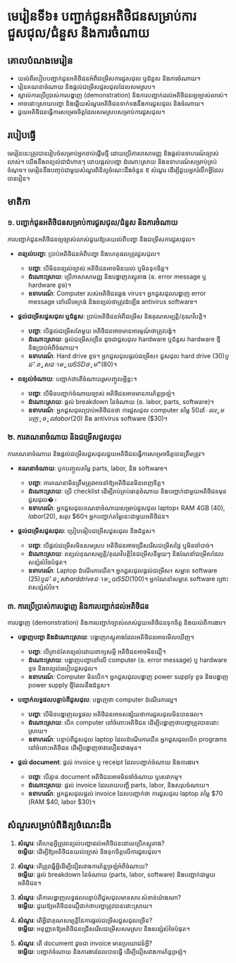 # មេរៀនទី៦៖ បញ្ជាក់ជូនអតិថិជនសម្រាប់ការជួសជុល/ជំនួស និងការចំណាយ

## គោលបំណងមេរៀន
- យល់ពីរបៀបបញ្ជាក់ជូនអតិថិជនអំពីជម្រើសការជួសជុល ឬជំនួស និងការចំណាយ។
- រៀនគណនាចំណាយ និងផ្តល់ជម្រើសជួសជុលដែលសមស្រប។
- ស្គាល់ការប្រើប្រាស់ការបង្ហាញ (demonstration) និងការបញ្ជាក់ដល់អតិថិជនឲ្យច្បាស់លាស់។
- អាចដោះស្រាយបញ្ហា និងឆ្លើយសំណួរអតិថិជនទាក់ទងនឹងការជួសជុល និងចំណាយ។
- ជួយអតិថិជនធ្វើការសម្រេចចិត្តដែលសមស្របសម្រាប់ការជួសជុល។

## របៀបធ្វើ
មេរៀននេះត្រូវបានរៀបចំសម្រាប់អ្នកចាប់ផ្តើមថ្មី ដោយប្រើភាសាសាមញ្ញ និងផ្តល់ឧទាហរណ៍ច្បាស់លាស់។ យើងនឹងពន្យល់ជាជំហានៗ ដោយផ្តល់បញ្ហា ដំណោះស្រាយ និងឧទាហរណ៍សម្រាប់គ្រប់ចំណុច។ មេរៀននឹងបញ្ចប់ជាមួយសំណួរពិនិត្យចំណេះដឹងចំនួន ៥ សំណួរ ដើម្បីជួយអ្នករំលឹកអ្វីដែលបានរៀន។

## មាតិកា

### ១. បញ្ជាក់ជូនអតិថិជនសម្រាប់ការជួសជុល/ជំនួស និងការចំណាយ
ការបញ្ជាក់ជូនអតិថិជនឲ្យច្បាស់លាស់ជួយឱ្យគេយល់ពីបញ្ហា និងជម្រើសការជួសជុល។  

- **ពន្យល់បញ្ហា**: ប្រាប់អតិថិជនអំពីបញ្ហា និងហេតុផលត្រូវជួសជុល។  
  - **បញ្ហា**: បើមិនពន្យល់ច្បាស់ អតិថិជនអាចមិនយល់ ឬមិនទុកចិត្ត។  
  - **ដំណោះស្រាយ**: ប្រើភាសាសាមញ្ញ និងបង្ហាញភស្តុតាង (ឧ. error message ឬ hardware ខូច)។  
  - **ឧទាហរណ៍**: Computer របស់អតិថិជនឆ្លង virus។ អ្នកជួសជុលបង្ហាញ error message នៅលើអេក្រង់ និងពន្យល់ថាត្រូវដំឡើង antivirus software។  

- **ផ្តល់ជម្រើសជួសជុល ឬជំនួស**: ប្រាប់អតិថិជនអំពីជម្រើស និងគុណសម្បត្តិ/គុណវិបត្តិ។  
  - **បញ្ហា**: បើផ្តល់ជម្រើសតែមួយ អតិថិជនអាចមានអារម្មណ៍ថាត្រូវបង្ខំ។  
  - **ដំណោះស្រាយ**: ផ្តល់ជម្រើសច្រើន ដូចជាជួសជុល hardware ឬជំនួស hardware ថ្មី និងប្រាប់អំពីចំណាយ។  
  - **ឧទាហរណ៍**: Hard drive ខូច។ អ្នកជួសជុលផ្តល់ជម្រើស៖ ជួសជុល hard drive ($30) ឬជំនួសជាមួយ SSD ថ្មី ($80)។  

- **ពន្យល់ចំណាយ**: បញ្ជាក់ថាតើចំណាយរួមបញ្ចូលអ្វីខ្លះ។  
  - **បញ្ហា**: បើមិនបញ្ជាក់ចំណាយច្បាស់ អតិថិជនអាចមានការភ័ន្តច្រឡំ។  
  - **ដំណោះស្រាយ**: ផ្តល់ breakdown នៃចំណាយ (ឧ. labor, parts, software)។  
  - **ឧទាហរណ៍**: អ្នកជួសជុលប្រាប់អតិថិជនថា ការជួសជុល computer តម្លៃ $50 ដែលរួមបញ្ចូល labor ($20) និង antivirus software ($30)។  

### ២. ការគណនាចំណាយ និងជម្រើសជួសជុល
ការគណនាចំណាយ និងផ្តល់ជម្រើសជួសជុលជួយអតិថិជនធ្វើការសម្រេចចិត្តបានត្រឹមត្រូវ។  

- **គណនាចំណាយ**: បូកបញ្ចូលតម្លៃ parts, labor, និង software។  
  - **បញ្ហា**: ការគណនាមិនត្រឹមត្រូវអាចនាំឱ្យអតិថិជនមិនពេញចិត្ត។  
  - **ដំណោះស្រាយ**: ប្រើ checklist ដើម្បីរាប់គ្រប់ធាតុចំណាយ និងបញ្ជាក់ជាមួយអតិថិជនមុនជួសជុល�।  
  - **ឧទាហរណ៍**: អ្នកជួសជុលគណនាចំណាយសម្រាប់ជួសជុល laptop៖ RAM 4GB ($40), labor ($20), សរុប $60។ អ្នកបញ្ជាក់តម្លៃនេះជាមួយអតិថិជន។  

- **ផ្តល់ជម្រើសជួសជុល**: ប្រៀបធៀបជម្រើសជួសជុល និងជំនួស។  
  - **បញ្ហា**: បើផ្តល់ជម្រើសមិនសមស្រប អតិថិជនអាចជ្រើសរើសជម្រើសថ្លៃ ឬមិនចាំបាច់។  
  - **ដំណោះស្រាយ**: ពន្យល់គុណសម្បត្តិ/គុណវិបត្តិនៃជម្រើសនីមួយៗ និងណែនាំជម្រើសដែលសន្សំសំចៃបំផុត។  
  - **ឧទាហរណ៍**: Laptop ដំណើរការយឺត។ អ្នកជួសជុលផ្តល់ជម្រើស៖ សម្អាត software ($25) ឬជំនួស hard drive ជាមួយ SSD ($100)។ អ្នកណែនាំសម្អាត software ព្រោះវាសន្សំសំចៃ។  

### ៣. ការប្រើប្រាស់ការបង្ហាញ និងការបញ្ជាក់ដល់អតិថិជន
ការបង្ហាញ (demonstration) និងការបញ្ជាក់ច្បាស់លាស់ជួយអតិថិជនទុកចិត្ត និងយល់ពីការងារ។  

- **បង្ហាញបញ្ហា និងដំណោះស្រាយ**: បង្ហាញភស្តុតាងដែលអតិថិជនអាចមើលឃើញ។  
  - **បញ្ហា**: បើគ្រាន់តែពន្យល់ដោយពាក្យសម្តី អតិថិជនអាចមិនជឿ។  
  - **ដំណោះស្រាយ**: បង្ហាញបញ្ហានៅលើ computer (ឧ. error message) ឬ hardware ខូច និងពន្យល់របៀបជួសជុល។  
  - **ឧទាហរណ៍**: Computer មិនបើក។ អ្នកជួសជុលបង្ហាញ power supply ខូច និងបង្ហាញ power supply ថ្មីដែលនឹងជំនួស។  

- **បញ្ជាក់លទ្ធផលបន្ទាប់ពីជួសជុល**: បង្ហាញថា computer ដំណើរការល្អ។  
  - **បញ្ហា**: បើមិនបង្ហាញលទ្ធផល អតិថិជនអាចសង្ស័យថាការជួសជុលមិនបានផល។  
  - **ដំណោះស្រាយ**: បើក computer នៅចំពោះអតិថិជន ដើម្បីបង្ហាញថាបញ្ហាត្រូវបានដោះស្រាយ។  
  - **ឧទាហរណ៍**: បន្ទាប់ពីជួសជុល laptop ដែលដំណើរការយឺត អ្នកជួសជុលបើក programs នៅចំពោះអតិថិជន ដើម្បីបង្ហាញថាវាលឿនជាងមុន។  

- **ផ្តល់ document**: ផ្តល់ invoice ឬ receipt ដែលបញ្ជាក់ចំណាយ និងការងារ។  
  - **បញ្ហា**: បើគ្មាន document អតិថិជនអាចមិនចាំចំណាយ ឬសេវាកម្ម។  
  - **ដំណោះស្រាយ**: ផ្តល់ invoice ដែលរាយបញ្ជី parts, labor, និងសរុបចំណាយ។  
  - **ឧទាហរណ៍**: អ្នកជួសជុលផ្តល់ invoice ដែលបញ្ជាក់ថា ការជួសជុល laptop តម្លៃ $70 (RAM $40, labor $30)។  

## សំណួរសម្រាប់ពិនិត្យចំណេះដឹង
1. **សំណួរ**: តើហេតុអ្វីត្រូវពន្យល់បញ្ហាដល់អតិថិជនដោយប្រើភស្តុតាង?  
   **ចម្លើយ**: ដើម្បីឱ្យអតិថិជនយល់ច្បាស់ និងទុកចិត្តលើការជួសជុល។  

2. **សំណួរ**: តើត្រូវធ្វើអ្វីដើម្បីជៀសវាងការភ័ន្តច្រឡំអំពីចំណាយ?  
   **ចម្លើយ**: ផ្តល់ breakdown នៃចំណាយ (parts, labor, software) និងបញ្ជាក់ជាមួយអតិថិជន។  

3. **សំណួរ**: តើការបង្ហាញលទ្ធផលបន្ទាប់ពីជួសជុលមានសារៈសំខាន់យ៉ាងណា?  
   **ចម្លើយ**: ជួយឱ្យអតិថិជនជឿជាក់ថាបញ្ហាត្រូវបានដោះស្រាយ។  

4. **សំណួរ**: តើអ្វីជាគុណសម្បត្តិនៃការផ្តល់ជម្រើសជួសជុលច្រើន?  
   **ចម្លើយ**: អនុញ្ញាតឱ្យអតិថិជនជ្រើសរើសជម្រើសសមស្រប និងសន្សំសំចៃបំផុត។  

5. **សំណួរ**: តើ document ដូចជា invoice មានប្រយោជន៍អ្វី?  
   **ចម្លើយ**: បញ្ជាក់ចំណាយ និងការងារដែលបានធ្វើ ដើម្បីជៀសវាងការភ័ន្តច្រឡំ។